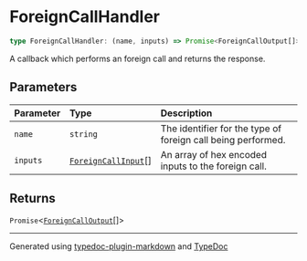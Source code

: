 # ForeignCallHandler

```ts
type ForeignCallHandler: (name, inputs) => Promise<ForeignCallOutput[]>;
```

A callback which performs an foreign call and returns the response.

## Parameters

| Parameter | Type | Description |
| :------ | :------ | :------ |
| `name` | `string` | The identifier for the type of foreign call being performed. |
| `inputs` | [`ForeignCallInput`](ForeignCallInput.md)[] | An array of hex encoded inputs to the foreign call. |

## Returns

`Promise`\<[`ForeignCallOutput`](ForeignCallOutput.md)[]\>

***

Generated using [typedoc-plugin-markdown](https://www.npmjs.com/package/typedoc-plugin-markdown) and [TypeDoc](https://typedoc.org/)
